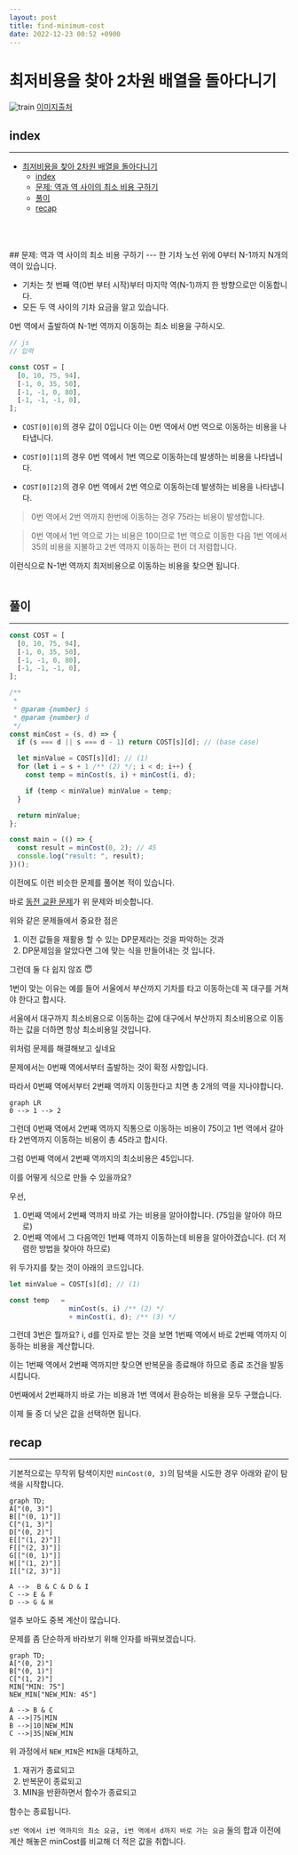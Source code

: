 ```yaml
---
layout: post
title: find-minimum-cost
date: 2022-12-23 00:52 +0900
---
```

# 최저비용을 찾아 2차원 배열을 돌아다니기
![train](https://images.unsplash.com/photo-1527684651001-731c474bbb5a?ixlib=rb-4.0.3&ixid=MnwxMjA3fDB8MHxwaG90by1wYWdlfHx8fGVufDB8fHx8&auto=format&fit=crop&w=400&q=80)
<a href="https://unsplash.com/photos/DmDYX_ltI48">이미지출처</a>
## index 
--- 
- [최저비용을 찾아 2차원 배열을 돌아다니기](#최저비용을-찾아-2차원-배열을-돌아다니기)
  - [index](#index)
  - [문제: 역과 역 사이의 최소 비용 구하기](#문제-역과-역-사이의-최소-비용-구하기)
  - [풀이](#풀이)
  - [recap](#recap)

<br>
<br>
<br> 
## 문제: 역과 역 사이의 최소 비용 구하기
--- 
한 기차 노선 위에 0부터 N-1까지 N개의 역이 있습니다.

- 기차는 첫 번째 역(0번 부터 시작)부터 마지막 역(N-1)까지 한 방향으로만 이동합니다.
- 모든 두 역 사이의 기차 요금을 알고 있습니다.
  
0번 역에서 출발하여 N-1번 역까지 이동하는 최소 비용을 구하시오.

```js
// js
// 입력

const COST = [
  [0, 10, 75, 94],
  [-1, 0, 35, 50],
  [-1, -1, 0, 80],
  [-1, -1, -1, 0],
];
```

- `COST[0][0]`의 경우 값이 0입니다 이는 0번 역에서 0번 역으로 이동하는 비용을 나타냅니다. 

- `COST[0][1]`의 경우 0번 역에서 1번 역으로 이동하는데 발생하는 비용을 나타냅니다. 
- `COST[0][2]`의 경우 0번 역에서 2번 역으로 이동하는데 발생하는 비용을 나타냅니다.

> 0번 역에서 2번 역까지 한번에 이동하는 경우 75라는 비용이 발생합니다.

> 0번 역에서 1번 역으로 가는 비용은 10이므로 1번 역으로 이동한 다음 1번 역에서 
35의 비용을 지불하고 2번 역까지 이동하는 편이 더 저렴합니다.

이런식으로 N-1번 역까지 최저비용으로 이동하는 비용을 찾으면 됩니다.
<br>
<br>

## 풀이 
--- 

```js
const COST = [
  [0, 10, 75, 94],
  [-1, 0, 35, 50],
  [-1, -1, 0, 80],
  [-1, -1, -1, 0],
];

/**
 *
 * @param {number} s
 * @param {number} d
 */
const minCost = (s, d) => {
  if (s === d || s === d - 1) return COST[s][d]; // (base case)

  let minValue = COST[s][d]; // (1)
  for (let i = s + 1 /** (2) */; i < d; i++) {
    const temp = minCost(s, i) + minCost(i, d); 

    if (temp < minValue) minValue = temp;
  }

  return minValue;
};

const main = (() => {
  const result = minCost(0, 2); // 45
  console.log("result: ", result);
})();
```

이전에도 이런 비슷한 문제를 풀어본 적이 있습니다.


바로 [동전 교환 문제](https://zerozoo-a.github.io/algorithm/2022/11/28/coin-change-problem.html)가 위 문제와 비슷합니다.


위와 같은 문제들에서 중요한 점은 

1. 이전 값들을 재활용 할 수 있는 DP문제라는 것을 파악하는 것과
2. DP문제임을 알았다면 그에 맞는 식을 만들어내는 것
입니다. 

그런데 둘 다 쉽지 않죠 😇

1번이 맞는 이유는 예를 들어 서울에서 부산까지 기차를 타고 이동하는데
꼭 대구를 거쳐야 한다고 합시다.

서울에서 대구까지 최소비용으로 이동하는 값에 대구에서 부산까지 최소비용으로 이동하는 값을 더하면 항상 최소비용일 것입니다.

위처럼 문제를 해결해보고 싶네요

문제에서는 0번째 역에서부터 출발하는 것이 확정 사항입니다.

따라서 0번째 역에서부터 2번째 역까지 이동한다고 치면 총 2개의 역을 지나야합니다.

```mermaid
graph LR
0 --> 1 --> 2
```
그런데 0번째 역에서 2번째 역까지 직통으로 이동하는 비용이 75이고
1번 역에서 갈아타 2번역까지 이동하는 비용이 총 45라고 합시다.

그럼 0번째 역에서 2번째 역까지의 최소비용은 45입니다.

이를 어떻게 식으로 만들 수 있을까요?

우선,
1. 0번째 역에서 2번째 역까지 바로 가는 비용을 알아야합니다. (75임을 알아야 하므로)
2. 0번째 역에서 그 다음역인 1번째 역까지 이동하는데 비용을 알아야겠습니다. (더 저렴한 방법을 찾아야 하므로)

위 두가지를 찾는 것이 아래의 코드입니다.

```js
let minValue = COST[s][d]; // (1)
```
```js
const temp   = 
               minCost(s, i) /** (2) */
               + minCost(i, d); /** (3) */
```
그런데 3번은 뭘까요? i, d를 인자로 받는 것을 보면 1번째 역에서 바로 2번째 역까지 이동하는 비용을 계산합니다.

이는 1번째 역에서 2번째 역까지만 찾으면 반복문을 종료해야 하므로 종료 조건을 발동시킵니다.

0번째에서 2번째까지 바로 가는 비용과 1번 역에서 환승하는 비용을 모두 구했습니다.

이제 둘 중 더 낮은 값을 선택하면 됩니다.



## recap 
--- 

기본적으로는 무작위 탐색이지만
`minCost(0, 3)`의 탐색을 시도한 경우 아래와 같이 탐색을 시작합니다.

```mermaid
graph TD;
A["(0, 3)"]
B[["(0, 1)"]]
C["(1, 3)"]
D["(0, 2)"]
E[["(1, 2)"]]
F[["(2, 3)"]]
G[["(0, 1)"]]
H[["(1, 2)"]]
I[["(2, 3)"]]

A -->  B & C & D & I
C --> E & F
D --> G & H

```
얼추 보아도 중복 계산이 많습니다.

문제를 좀 단순하게 바라보기 위해 인자를 바꿔보겠습니다.

```mermaid
graph TD;
A["(0, 2)"]
B["(0, 1)"]
C["(1, 2)"]
MIN["MIN: 75"]
NEW_MIN["NEW_MIN: 45"]

A --> B & C
A -->|75|MIN
B -->|10|NEW_MIN
C -->|35|NEW_MIN
```
위 과정에서 `NEW_MIN`은 `MIN`을 대체하고,
1. 재귀가 종료되고
2. 반복문이 종료되고
3. MIN을 반환하면서 함수가 종료되고

함수는 종료됩니다.


`s번 역에서 i번 역까지의 최소 요금, i번 역에서 d까지 바로 가는 요금`
둘의 합과 이전에 계산 해놓은 minCost를 비교해 더 적은 값을 취합니다.






<br>
<br>




<br>
<br>
